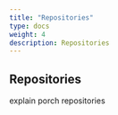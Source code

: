 ```yaml
---
title: "Repositories"
type: docs
weight: 4
description: Repositories
---
```


## Repositories

explain porch repositories
